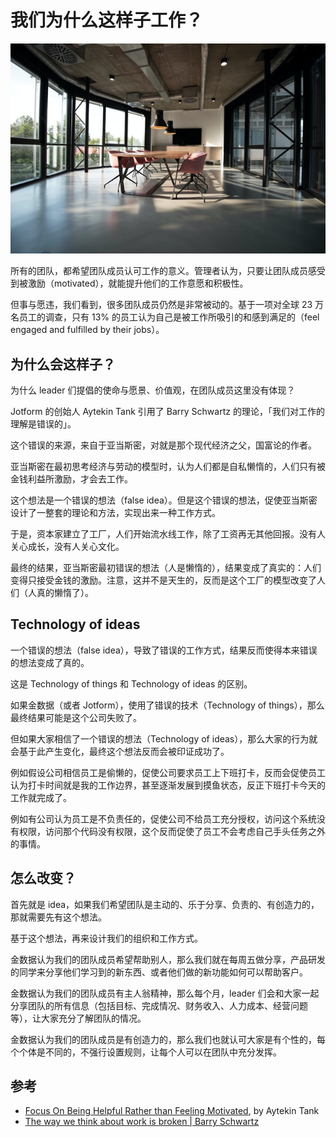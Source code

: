 # 我们为什么这样子工作？

![Nastuh Abootalebi, unsplash.com](../../images/posts/2022/0227/why_we_work.jpeg)

所有的团队，都希望团队成员认可工作的意义。管理者认为，只要让团队成员感受到被激励（motivated），就能提升他们的工作意愿和积极性。

但事与愿违，我们看到，很多团队成员仍然是非常被动的。基于一项对全球 23 万名员工的调查，只有 13% 的员工认为自己是被工作所吸引的和感到满足的（feel engaged and fulfilled by their jobs）。

## 为什么会这样子？

为什么 leader 们提倡的使命与愿景、价值观，在团队成员这里没有体现？

Jotform 的创始人 Aytekin Tank 引用了 Barry Schwartz 的理论，「我们对工作的理解是错误的」。

这个错误的来源，来自于亚当斯密，对就是那个现代经济之父，国富论的作者。

亚当斯密在最初思考经济与劳动的模型时，认为人们都是自私懒惰的，人们只有被金钱利益所激励，才会去工作。

这个想法是一个错误的想法（false idea）。但是这个错误的想法，促使亚当斯密设计了一整套的理论和方法，实现出来一种工作方式。

于是，资本家建立了工厂，人们开始流水线工作，除了工资再无其他回报。没有人关心成长，没有人关心文化。

最终的结果，亚当斯密最初错误的想法（人是懒惰的），结果变成了真实的：人们变得只接受金钱的激励。注意，这并不是天生的，反而是这个工厂的模型改变了人们（人真的懒惰了）。

## Technology of ideas

一个错误的想法（false idea），导致了错误的工作方式，结果反而使得本来错误的想法变成了真的。

这是 Technology of things 和 Technology of ideas 的区别。

如果金数据（或者 Jotform），使用了错误的技术（Technology of things），那么最终结果可能是这个公司失败了。

但如果大家相信了一个错误的想法（Technology of ideas），那么大家的行为就会基于此产生变化，最终这个想法反而会被印证成功了。

例如假设公司相信员工是偷懒的，促使公司要求员工上下班打卡，反而会促使员工认为打卡时间就是我的工作边界，甚至逐渐发展到摸鱼状态，反正下班打卡今天的工作就完成了。

例如有公司认为员工是不负责任的，促使公司不给员工充分授权，访问这个系统没有权限，访问那个代码没有权限，这个反而促使了员工不会考虑自己手头任务之外的事情。

## 怎么改变？

首先就是 idea，如果我们希望团队是主动的、乐于分享、负责的、有创造力的，那就需要先有这个想法。

基于这个想法，再来设计我们的组织和工作方式。

金数据认为我们的团队成员希望帮助别人，那么我们就在每周五做分享，产品研发的同学来分享他们学习到的新东西、或者他们做的新功能如何可以帮助客户。

金数据认为我们的团队成员有主人翁精神，那么每个月，leader 们会和大家一起分享团队的所有信息（包括目标、完成情况、财务收入、人力成本、经营问题等），让大家充分了解团队的情况。

金数据认为我们的团队成员是有创造力的，那么我们也就认可大家是有个性的，每个个体是不同的，不强行设置规则，让每个人可以在团队中充分发挥。

## 参考

* [Focus On Being Helpful Rather than Feeling Motivated](https://medium.com/swlh/focus-on-being-helpful-rather-than-feeling-motivated-5c696f9b8514), by Aytekin Tank
* [The way we think about work is broken | Barry Schwartz](https://www.youtube.com/watch?v=3B_1itqCKHo)
